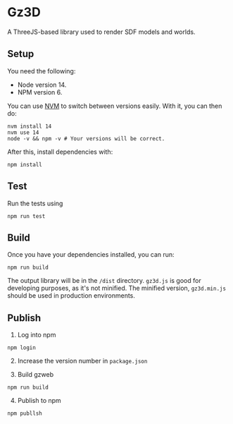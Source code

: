 # Gz3D

A ThreeJS-based library used to render SDF models and worlds.

## Setup

You need the following:
- Node version 14.
- NPM version 6.

You can use [NVM](https://github.com/nvm-sh/nvm) to switch between versions easily. With it, you can then do:

```
nvm install 14
nvm use 14
node -v && npm -v # Your versions will be correct.
```

After this, install dependencies with:

```
npm install
```

## Test 

Run the tests using

```
npm run test
```

## Build

Once you have your dependencies installed, you can run:

```
npm run build
```

The output library will be in the `/dist` directory. `gz3d.js` is good for developing purposes, as it's not minified. The minified version, `gz3d.min.js` should be used in production environments.

## Publish

1. Log into npm
  ```
  npm login
  ```

2. Increase the version number in `package.json`

3. Build gzweb
  ```
  npm run build
  ```

4. Publish to npm

  ```
  npm publlsh
  ```
